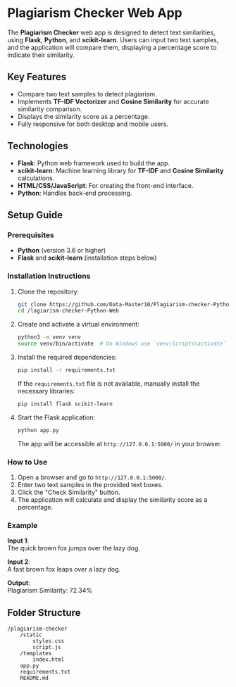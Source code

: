 # Plagiarism Checker Web App

The **Plagiarism Checker** web app is designed to detect text similarities, using **Flask**, **Python**, and **scikit-learn**. Users can input two text samples, and the application will compare them, displaying a percentage score to indicate their similarity.

## Key Features
- Compare two text samples to detect plagiarism.
- Implements **TF-IDF Vectorizer** and **Cosine Similarity** for accurate similarity comparison.
- Displays the similarity score as a percentage.
- Fully responsive for both desktop and mobile users.

## Technologies
- **Flask**: Python web framework used to build the app.
- **scikit-learn**: Machine learning library for **TF-IDF** and **Cosine Similarity** calculations.
- **HTML/CSS/JavaScript**: For creating the front-end interface.
- **Python**: Handles back-end processing.

## Setup Guide

### Prerequisites
- **Python** (version 3.6 or higher)
- **Flask** and **scikit-learn** (installation steps below)

### Installation Instructions

1. Clone the repository:
   ```bash
   git clone https://github.com/Data-Master10/Plagiarism-checker-Python-Web.git
   cd /lagiarism-checker-Python-Web
   ```

2. Create and activate a virtual environment:
   ```bash
   python3 -m venv venv
   source venv/bin/activate  # On Windows use `venv\Scripts\activate`
   ```

3. Install the required dependencies:
   ```bash
   pip install -r requirements.txt
   ```
   If the `requirements.txt` file is not available, manually install the necessary libraries:
   ```bash
   pip install flask scikit-learn
   ```

4. Start the Flask application:
   ```bash
   python app.py
   ```
   The app will be accessible at `http://127.0.0.1:5000/` in your browser.

### How to Use

1. Open a browser and go to `http://127.0.0.1:5000/`.
2. Enter two text samples in the provided text boxes.
3. Click the "Check Similarity" button.
4. The application will calculate and display the similarity score as a percentage.

### Example

**Input 1**:  
The quick brown fox jumps over the lazy dog.

**Input 2**:  
A fast brown fox leaps over a lazy dog.

**Output**:  
Plagiarism Similarity: 72.34%

## Folder Structure
```
/plagiarism-checker
    /static
        styles.css
        script.js
    /templates
        index.html
    app.py
    requirements.txt
    README.md
```
